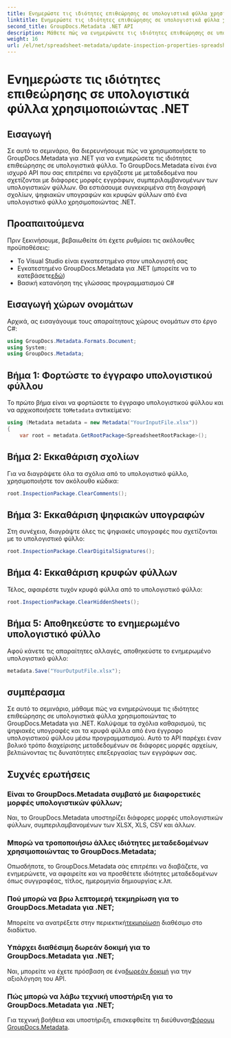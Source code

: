 ```yaml
---
title: Ενημερώστε τις ιδιότητες επιθεώρησης σε υπολογιστικά φύλλα χρησιμοποιώντας .NET
linktitle: Ενημερώστε τις ιδιότητες επιθεώρησης σε υπολογιστικά φύλλα χρησιμοποιώντας .NET
second_title: GroupDocs.Metadata .NET API
description: Μάθετε πώς να ενημερώνετε τις ιδιότητες επιθεώρησης σε υπολογιστικά φύλλα χρησιμοποιώντας το GroupDocs.Metadata για .NET. Διαχειριστείτε τα σχόλια, τις υπογραφές και τα κρυφά φύλλα με ευκολία.
weight: 16
url: /el/net/spreadsheet-metadata/update-inspection-properties-spreadsheets/
---
```


# Ενημερώστε τις ιδιότητες επιθεώρησης σε υπολογιστικά φύλλα χρησιμοποιώντας .NET

## Εισαγωγή
Σε αυτό το σεμινάριο, θα διερευνήσουμε πώς να χρησιμοποιήσετε το GroupDocs.Metadata για .NET για να ενημερώσετε τις ιδιότητες επιθεώρησης σε υπολογιστικά φύλλα. Το GroupDocs.Metadata είναι ένα ισχυρό API που σας επιτρέπει να εργάζεστε με μεταδεδομένα που σχετίζονται με διάφορες μορφές εγγράφων, συμπεριλαμβανομένων των υπολογιστικών φύλλων. Θα εστιάσουμε συγκεκριμένα στη διαγραφή σχολίων, ψηφιακών υπογραφών και κρυφών φύλλων από ένα υπολογιστικό φύλλο χρησιμοποιώντας .NET.
## Προαπαιτούμενα
Πριν ξεκινήσουμε, βεβαιωθείτε ότι έχετε ρυθμίσει τις ακόλουθες προϋποθέσεις:
- Το Visual Studio είναι εγκατεστημένο στον υπολογιστή σας
-  Εγκατεστημένο GroupDocs.Metadata για .NET (μπορείτε να το κατεβάσετε[εδώ](https://releases.groupdocs.com/metadata/net/))
- Βασική κατανόηση της γλώσσας προγραμματισμού C#

## Εισαγωγή χώρων ονομάτων
Αρχικά, ας εισαγάγουμε τους απαραίτητους χώρους ονομάτων στο έργο C#:
```csharp
using GroupDocs.Metadata.Formats.Document;
using System;
using GroupDocs.Metadata;
```
## Βήμα 1: Φορτώστε το έγγραφο υπολογιστικού φύλλου
 Το πρώτο βήμα είναι να φορτώσετε το έγγραφο υπολογιστικού φύλλου και να αρχικοποιήσετε το`Metadata` αντικείμενο:
```csharp
using (Metadata metadata = new Metadata("YourInputFile.xlsx"))
{
    var root = metadata.GetRootPackage<SpreadsheetRootPackage>();
```
## Βήμα 2: Εκκαθάριση σχολίων
Για να διαγράψετε όλα τα σχόλια από το υπολογιστικό φύλλο, χρησιμοποιήστε τον ακόλουθο κώδικα:
```csharp
root.InspectionPackage.ClearComments();
```
## Βήμα 3: Εκκαθάριση ψηφιακών υπογραφών
Στη συνέχεια, διαγράψτε όλες τις ψηφιακές υπογραφές που σχετίζονται με το υπολογιστικό φύλλο:
```csharp
root.InspectionPackage.ClearDigitalSignatures();
```
## Βήμα 4: Εκκαθάριση κρυφών φύλλων
Τέλος, αφαιρέστε τυχόν κρυφά φύλλα από το υπολογιστικό φύλλο:
```csharp
root.InspectionPackage.ClearHiddenSheets();
```
## Βήμα 5: Αποθηκεύστε το ενημερωμένο υπολογιστικό φύλλο
Αφού κάνετε τις απαραίτητες αλλαγές, αποθηκεύστε το ενημερωμένο υπολογιστικό φύλλο:
```csharp
metadata.Save("YourOutputFile.xlsx");
```

## συμπέρασμα
Σε αυτό το σεμινάριο, μάθαμε πώς να ενημερώνουμε τις ιδιότητες επιθεώρησης σε υπολογιστικά φύλλα χρησιμοποιώντας το GroupDocs.Metadata για .NET. Καλύψαμε τα σχόλια καθαρισμού, τις ψηφιακές υπογραφές και τα κρυφά φύλλα από ένα έγγραφο υπολογιστικού φύλλου μέσω προγραμματισμού. Αυτό το API παρέχει έναν βολικό τρόπο διαχείρισης μεταδεδομένων σε διάφορες μορφές αρχείων, βελτιώνοντας τις δυνατότητες επεξεργασίας των εγγράφων σας.

## Συχνές ερωτήσεις
### Είναι το GroupDocs.Metadata συμβατό με διαφορετικές μορφές υπολογιστικών φύλλων;
Ναι, το GroupDocs.Metadata υποστηρίζει διάφορες μορφές υπολογιστικών φύλλων, συμπεριλαμβανομένων των XLSX, XLS, CSV και άλλων.
### Μπορώ να τροποποιήσω άλλες ιδιότητες μεταδεδομένων χρησιμοποιώντας το GroupDocs.Metadata;
Οπωσδήποτε, το GroupDocs.Metadata σάς επιτρέπει να διαβάζετε, να ενημερώνετε, να αφαιρείτε και να προσθέτετε ιδιότητες μεταδεδομένων όπως συγγραφέας, τίτλος, ημερομηνία δημιουργίας κ.λπ.
### Πού μπορώ να βρω λεπτομερή τεκμηρίωση για το GroupDocs.Metadata για .NET;
 Μπορείτε να ανατρέξετε στην περιεκτική[τεκμηρίωση](https://tutorials.groupdocs.com/metadata/net/) διαθέσιμο στο διαδίκτυο.
### Υπάρχει διαθέσιμη δωρεάν δοκιμή για το GroupDocs.Metadata για .NET;
 Ναι, μπορείτε να έχετε πρόσβαση σε ένα[δωρεάν δοκιμή](https://releases.groupdocs.com/) για την αξιολόγηση του API.
### Πώς μπορώ να λάβω τεχνική υποστήριξη για το GroupDocs.Metadata για .NET;
 Για τεχνική βοήθεια και υποστήριξη, επισκεφθείτε τη διεύθυνση[Φόρουμ GroupDocs.Metadata](https://forum.groupdocs.com/c/metadata/14).